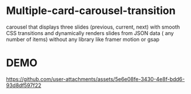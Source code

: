 # Multiple-card-carousel-transition
carousel that displays three slides (previous, current, next) with smooth CSS transitions and dynamically renders slides from JSON data ( any number of items)
without any library like framer motion or gsap
# DEMO


https://github.com/user-attachments/assets/5e6e08fe-3430-4e8f-bdd6-93d8df597f22


